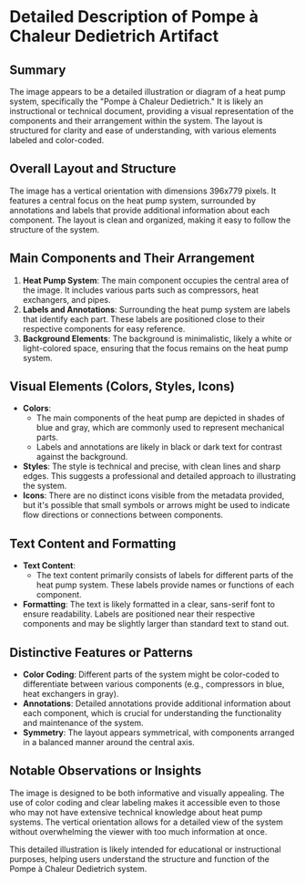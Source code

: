 # Detailed Description of Pompe à Chaleur Dedietrich Artifact

## Summary
The image appears to be a detailed illustration or diagram of a heat pump system, specifically the "Pompe à Chaleur Dedietrich." It is likely an instructional or technical document, providing a visual representation of the components and their arrangement within the system. The layout is structured for clarity and ease of understanding, with various elements labeled and color-coded.

## Overall Layout and Structure
The image has a vertical orientation with dimensions 396x779 pixels. It features a central focus on the heat pump system, surrounded by annotations and labels that provide additional information about each component. The layout is clean and organized, making it easy to follow the structure of the system.

## Main Components and Their Arrangement
1. **Heat Pump System**: The main component occupies the central area of the image. It includes various parts such as compressors, heat exchangers, and pipes.
2. **Labels and Annotations**: Surrounding the heat pump system are labels that identify each part. These labels are positioned close to their respective components for easy reference.
3. **Background Elements**: The background is minimalistic, likely a white or light-colored space, ensuring that the focus remains on the heat pump system.

## Visual Elements (Colors, Styles, Icons)
- **Colors**:
  - The main components of the heat pump are depicted in shades of blue and gray, which are commonly used to represent mechanical parts.
  - Labels and annotations are likely in black or dark text for contrast against the background.
- **Styles**: The style is technical and precise, with clean lines and sharp edges. This suggests a professional and detailed approach to illustrating the system.
- **Icons**: There are no distinct icons visible from the metadata provided, but it's possible that small symbols or arrows might be used to indicate flow directions or connections between components.

## Text Content and Formatting
- **Text Content**:
  - The text content primarily consists of labels for different parts of the heat pump system. These labels provide names or functions of each component.
- **Formatting**: The text is likely formatted in a clear, sans-serif font to ensure readability. Labels are positioned near their respective components and may be slightly larger than standard text to stand out.

## Distinctive Features or Patterns
- **Color Coding**: Different parts of the system might be color-coded to differentiate between various components (e.g., compressors in blue, heat exchangers in gray).
- **Annotations**: Detailed annotations provide additional information about each component, which is crucial for understanding the functionality and maintenance of the system.
- **Symmetry**: The layout appears symmetrical, with components arranged in a balanced manner around the central axis.

## Notable Observations or Insights
The image is designed to be both informative and visually appealing. The use of color coding and clear labeling makes it accessible even to those who may not have extensive technical knowledge about heat pump systems. The vertical orientation allows for a detailed view of the system without overwhelming the viewer with too much information at once.

This detailed illustration is likely intended for educational or instructional purposes, helping users understand the structure and function of the Pompe à Chaleur Dedietrich system.